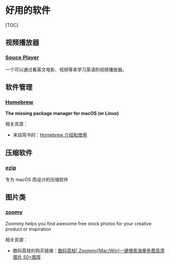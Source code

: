 # 好用的软件

[TOC]

## 视频播放器

### [Souce Player](https://circleapps.co/)

一个可以通过看英文电影、视频等来学习英语的视频播放器。



## 软件管理

### [Homebrew](https://brew.sh/)

**The missing package manager for macOS (or Linux)**

相关资源：

- 来自简书的：[Homebrew 介绍和使用](https://www.jianshu.com/p/de6f1d2d37bf)



## 压缩软件

### [ezip](https://ezip.awehunt.com/?rel=appinn)

专为 macOS 而设计的压缩软件



## 图片类

### [zoomy](http://zoommyapp.com/)

Zoommy helps you find awesome free stock photos for your creative product or inspiration

相关资源：

- 数码荔枝的购买链接：[数码荔枝| Zoommy[Mac/Win]一键搜索海量免费高清图片 50+图库](https://item.taobao.com/item.htm?id=539346498393)

